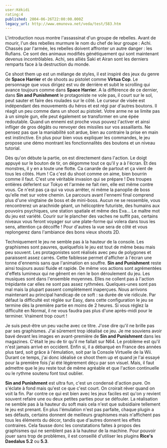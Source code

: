 ```yaml
---
user:Kékidi
rating:4
published: 2004-06-26T22:00:00.000Z
legacy_url: http://www.emunova.net/veda/test/583.htm
---
```

L'introduction nous montre l'assassinat d'un groupe de rebelles. Avant de mourir, l'un des rebelles murmure le nom du chef de leur groupe : Achi. Chassés par l'armée, les rebelles doivent affronter un autre danger : les Rufians. Ce sont des animaux modifiés génétiquement qui sont maintenant devenus incontrôlables. Achi, ses alliés Saki et Airan sont les derniers remparts face à la destruction du monde.  

  

Ce shoot them up est un mélange de styles, il est inspiré des jeux du genre de **Space Harrier** et de shoots au pistolet comme **Virtua Cop**. Le personnage que vous dirigez est vu de derrière et subit le scrolling qui avance toujours comme dans **Space Harrier**. A la différence de ce dernier, dans **Sin and Punishment** le protagoniste ne vole pas, il court sur le sol, peut sauter et faire des roulades sur le côté. Le curseur de visée est indépendant des mouvements du héros et est régi par d'autres boutons. Il réagit un peu comme dans un shoot au pistolet. Votre arme ne se limite pas à un simple gun, elle peut également se transformer en une épée redoutable. Quand un ennemi est proche vous pouvez l'activer et ainsi infliger de gros dégâts ou renvoyer des missiles sur vos assaillants. Ne pensez pas que la maniabilité soit ardue, bien au contraire la prise en main est instinctive. En plus pour bien vous expliquer les commandes, le jeu propose une démo montrant les fonctionnalités des boutons et un niveau tutorial.  

  

Dès qu'on débute la partie, on est directement dans l'action. Le doigt appuyé sur le bouton de tir, on dégomme tout ce qu'il y a à l'écran. Et des monstres, il y en a toute une flotte. Ca canarde de partout et ça vient de tous les côtés. Hum ! Ca c'est du shoot comme on aime, bien bourrin comme il faut. C'est une véritable invasion qui se prépare ! Des troupes entières déferlent sur Tokyo et l'armée ne fait rien, elle est même contre vous. Ce n'est pas ça qui va vous arrêter, ni même la panoplie de boss qu'elle met sur votre chemin. Le parcours avant l'ennemi final comprend plus d'une vingtaine de boss et de mini-boss. Aucun ne se ressemble, vous rencontrerez un arachnide géant, un hélicoptère futuriste, des humains aux pouvoirs psychiques, une station spatiale et même des Eva... Le maître mot du jeu est variété. Courir sur le plancher des vaches ne suffit pas, certains niveaux vous feront voyager sur une plate-forme qui volera dans tous les sens, attention ça décoiffe ! Pour d'autres la vue sera de côté et vous replongerez dans l'ambiance des bons vieux shoots 2D.  

  

Techniquement le jeu ne semble pas à la hauteur de la console. Les graphismes sont pauvres, quelquefois le jeu est tout de même beau mais peu souvent. Les protagonistes sont réalisés avec peu de polygones et paraissent assez carrés. Cette faiblesse permet d'afficher à l'écran une tonne d'ennemis sans que l'animation en souffre. **Sin and Punishment** reste ainsi toujours aussi fluide et rapide. De même vos actions sont agrémentées d'effets lumineux qui ne gênent en rien le bon déroulement du jeu. Les musiques sont dans l'ensemble moyennes. Elles ne collent pas à l'action trépidante car elles ne sont pas assez rythmées. Quelques-unes sont pas mal mais la plupart passent complètement inaperçues. Nous arrivons maintenant au principal handicap de ce soft : sa durée de vie ridicule. Par défaut la difficulté est réglée sur Easy, dans cette configuration le jeu se termine dès la première partie en moins de 2 heures. Si vous réglez la difficulté en Normal, il ne vous faudra pas plus d'une après-midi pour le terminer. Vraiment trop court !  

  

Je suis peut-être un peu vache avec ce titre. J'ose dire qu'il ne brille pas par ses graphismes. J'ai sûrement trop idéalisé ce jeu. Je me souviens avoir bavé devant les images en avant-première de **Sin and Punishment** dans les magazines. C'était le jeu de tir qu'il me fallait sur N64\. Le problème est qu'il n'est jamais arrivé en occident. Enfin si, il a débarqué en France des années plus tard, soit grâce à l'émulation, soit par la Console Virtuelle de la Wii. Durant ce temps, j'ai donc idéalisé ce shoot them up et quand je l'ai essayé pour la première fois j'ai été légèrement déçu par son visuel. Mais, il faut admettre que le jeu reste tout de même agréable et que l'action continuelle ou le rythme soutenu font tout oublier.  

  

**Sin and Punishment** est ultra fun, c'est un condensé d'action pure. On s'éclate à fond mais qu'est ce que c'est court. On croirait rêver quand on voit la fin. Par contre ce qui est bien avec les jeux faciles est qu'on y revient souvent refaire une ou deux petites parties pour se défouler. La réalisation ne semble pas à la hauteur du soft mais cela n'est que subsidiaire tellement le jeu est prenant. En plus l'émulation n'est pas parfaite, chaque plugin a ses défauts, certains donnent de meilleurs graphismes mais n'affichent pas tous les éléments du décor, tandis que d'autres donnent les effets contraires. Cela fausse donc les constatations faites à propos des graphismes qui ne semblent pas à la hauteur de la machine. Pour pouvoir jouer sans trop de problèmes, il est conseillé d'utiliser les plugins **Rice's Daedalus 5.2** ou **5.3**.